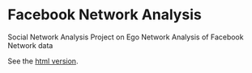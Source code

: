 Facebook Network Analysis
===============

Social Network Analysis Project on Ego Network Analysis of Facebook Network data

See the [html version](http://kenlau177.github.io/Facebook_Network_Analysis).

